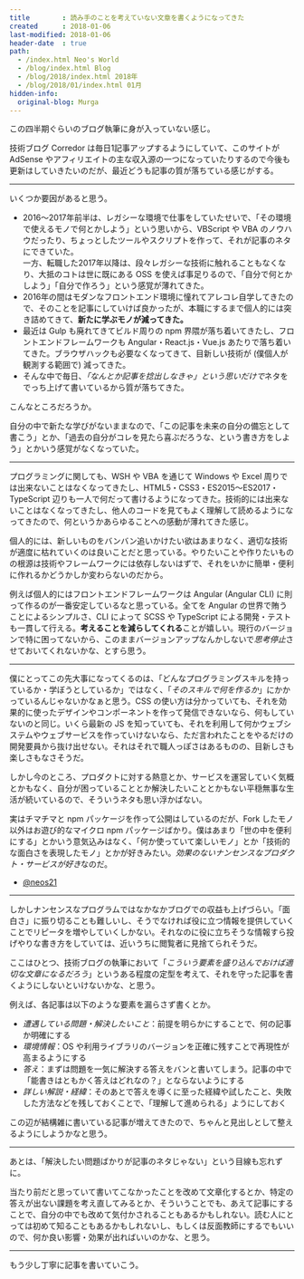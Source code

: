 ```yaml
---
title        : 読み手のことを考えていない文章を書くようになってきた
created      : 2018-01-06
last-modified: 2018-01-06
header-date  : true
path:
  - /index.html Neo's World
  - /blog/index.html Blog
  - /blog/2018/index.html 2018年
  - /blog/2018/01/index.html 01月
hidden-info:
  original-blog: Murga
---
```


この四半期ぐらいのブログ執筆に身が入っていない感じ。

技術ブログ Corredor は毎日1記事アップするようにしていて、このサイトが AdSense やアフィリエイトの主な収入源の一つになっていたりするので今後も更新はしていきたいのだが、最近どうも記事の質が落ちている感じがする。

---

いくつか要因があると思う。

- 2016～2017年前半は、レガシーな環境で仕事をしていたせいで、「その環境で使えるモノで何とかしよう」という思いから、VBScript や VBA のノウハウだったり、ちょっとしたツールやスクリプトを作って、それが記事のネタにできていた。  
  一方、転職した2017年以降は、段々レガシーな技術に触れることもなくなり、大抵のコトは世に既にある OSS を使えば事足りるので、「自分で何とかしよう」「自分で作ろう」という感覚が薄れてきた。
- 2016年の間はモダンなフロントエンド環境に憧れてアレコレ自学してきたので、そのことを記事にしていけば良かったが、本職にするまで個人的には突き詰めてきて、**新たに学ぶモノが減ってきた。**
- 最近は Gulp も廃れてきてビルド周りの npm 界隈が落ち着いてきたし、フロントエンドフレームワークも Angular・React.js・Vue.js あたりで落ち着いてきた。ブラウザハックも必要なくなってきて、目新しい技術が (僕個人が観測する範囲で) 減ってきた。
- そんな中で毎日、*「なんとか記事を捻出しなきゃ」という思いだけで*ネタをでっち上げて書いているから質が落ちてきた。

こんなところだろうか。

自分の中で新たな学びがないままなので、「この記事を未来の自分の備忘として書こう」とか、「過去の自分がコレを見たら喜ぶだろうな、という書き方をしよう」とかいう感覚がなくなっていた。

---

プログラミングに関しても、WSH や VBA を通じて Windows や Excel 周りでは出来ないことはなくなってきたし、HTML5・CSS3・ES2015～ES2017・TypeScript 辺りも一人で何だって書けるようになってきた。技術的には出来ないことはなくなってきたし、他人のコードを見てもよく理解して読めるようになってきたので、何というかあらゆることへの感動が薄れてきた感じ。

個人的には、新しいものをバンバン追いかけたい欲はあまりなく、適切な技術が適度に枯れていくのは良いことだと思っている。やりたいことや作りたいものの根源は技術やフレームワークには依存しないはずで、それをいかに簡単・便利に作れるかどうかしか変わらないのだから。

例えば個人的にはフロントエンドフレームワークは Angular (Angular CLI) に則って作るのが一番安定しているなと思っている。全てを Angular の世界で賄うことによるシンプルさ、CLI によって SCSS や TypeScript による開発・テストも一貫して行える。**考えることを減らしてくれる**ことが嬉しい。現行のバージョンで特に困ってないから、このままバージョンアップなんかしないで*思考停止*させておいてくれないかな、とすら思う。

---

僕にとってこの先大事になってくるのは、「どんなプログラミングスキルを持っているか・学ぼうとしているか」ではなく、「*そのスキルで何を作るか*」にかかっているんじゃないかなぁと思う。CSS の使い方は分かっていても、それを効果的に使ったデザインやコンポーネントを作って発信できないなら、何もしていないのと同じ。いくら最新の JS を知っていても、それを利用して何かウェブシステムやウェブサービスを作っていけないなら、ただ言われたことをやるだけの開発要員から抜け出せない。それはそれで職人っぽさはあるものの、目新しさも楽しさもなさそうだ。

しかし今のところ、プロダクトに対する熱意とか、サービスを運営していく気概とかもなく、自分が困っていることとか解決したいこととかもない平穏無事な生活が続いているので、そういうネタも思い浮かばない。

実はチマチマと npm パッケージを作って公開はしているのだが、Fork したモノ以外はお遊び的なマイクロ npm パッケージばかり。僕はあまり「世の中を便利にする」とかいう意気込みはなく、「何か使っていて楽しいモノ」とか「技術的な面白さを表現したモノ」とかが好きみたい。*効果のないナンセンスなプロダクト・サービスが好き*なのだ。

- [@neos21](https://www.npmjs.com/~neos21)

---

しかしナンセンスなプログラムではなかなかブログでの収益も上げづらい。「面白さ」に振り切ることも難しいし、そうでなければ役に立つ情報を提供していくことでリピータを増やしていくしかない。それなのに役に立ちそうな情報すら投げやりな書き方をしていては、近いうちに閲覧者に見捨てられそうだ。

ここはひとつ、技術ブログの執筆において「*こういう要素を盛り込んでおけば適切な文章になるだろう*」というある程度の定型を考えて、それを守った記事を書くようにしないといけないかな、と思う。

例えば、各記事は以下のような要素を漏らさず書くとか。

- *遭遇している問題・解決したいこと*：前提を明らかにすることで、何の記事か明確にする
- *環境情報*：OS や利用ライブラリのバージョンを正確に残すことで再現性が高まるようにする
- *答え*：まずは問題を一気に解決する答えをバンと書いてしまう。記事の中で「能書きはともかく答えはどれなの？」とならないようにする
- *詳しい解説・経緯*：そのあとで答えを導くに至った経緯や試したこと、失敗した方法などを残しておくことで、「理解して進められる」ようにしておく

この辺が結構雑に書いている記事が増えてきたので、ちゃんと見出しとして整えるようにしようかなと思う。

---

あとは、「解決したい問題ばかりが記事のネタじゃない」という目線も忘れずに。

当たり前だと思っていて書いてこなかったことを改めて文章化するとか、特定の答えが出ない課題を考え直してみるとか、そういうことでも、あえて記事にすることで、自分の中でも改めて気付かされることもあるかもしれない。読む人にとっては初めて知ることもあるかもしれないし、もしくは反面教師にするでもいいので、何か良い影響・効果が出ればいいのかな、と思う。

---

もう少し丁寧に記事を書いていこう。
